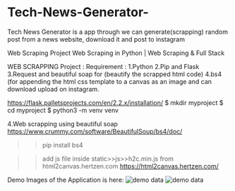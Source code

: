 # Tech-News-Generator-
Tech News Generator  is a app through we can generate(scrapping) random post from  a news website, download it and post to instagram

Web Scraping Project Web Scraping in Python | Web Scraping & Full Stack 

WEB SCRAPPING Project :
Requirement :
1.Python
2.Pip and Flask
3.Request and beautiful soap for (beautify the scrapped html code)
4.bs4 (for appending the html css template to a canvas as an image and can download upload on instagram.


https://flask.palletsprojects.com/en/2.2.x/installation/
$ mkdir myproject
$ cd myproject
$ python3 -m venv venv


4.Web scrapping using beautiful soap 
https://www.crummy.com/software/BeautifulSoup/bs4/doc/
>> pip install bs4

>> add js file inside static>>js>>h2c.min.js from html2canvas.hertzen.com
https://html2canvas.hertzen.com/

Demo Images of the Application is here:
<img src="/static/demo/somefilename1.png" alt="demo data" title="Demo Data title">
<img src="/static/demo/somefilename.png" alt="demo data" title="Demo Data title">
